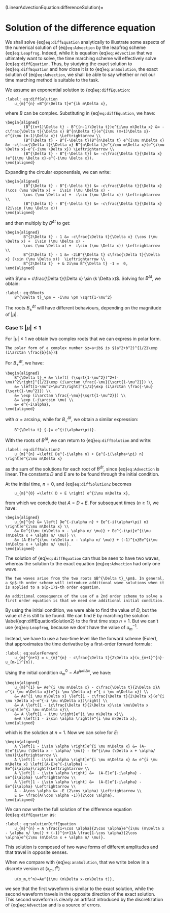 (LinearAdvectionEquation:differenceSolution)=
# Solution of the difference equation

We shall solve {eq}`eq:diffEquation` analytically to illustrate some aspects of the numerical solution of {eq}`eq:Advection` by the leapfrog scheme {eq}`eq:Leapfrog`. Indeed, while it is equation {eq}`eq:Advection` that we ultimately want to solve, the time marching scheme will effectively solve {eq}`eq:diffEquation`. Thus, by studying the exact solution to {eq}`eq:diffEquation` and how close it is to {eq}`eq:anaSolution`, the exact solution of {eq}`eq:Advection`, we shall be able to say whether or not our time marching method is suitable to the task. 

We assume an exponential solution to {eq}`eq:diffEquation`:

```{math}
:label: eq:diffSolution
	u_{m}^{n} =B^{n\Delta t}e^{ik m\Delta x}, 
```

where $B$ can be complex. Substituting in {eq}`eq:diffEquation`, we have:

```{math}
\begin{aligned}
        (B^{(n+1)\Delta t} - B^{(n-1)\Delta t})e^{i\mu m\Delta x} &= -c\frac{\Delta t}{\Delta x} B^{n\Delta t}(e^{i\mu (m+1)\Delta x}-e^{i\mu (m-1)\Delta x}) \Leftrightarrow \\
        (B^{\Delta t} - B^{-\Delta t})B^{n\Delta t} e^{i\mu m\Delta x} &= -c\frac{\Delta t}{\Delta x} B^{n\Delta t}e^{i\mu m\Delta x}(e^{i\mu \Delta x}-e^{-i\mu \Delta x}) \Leftrightarrow \\
        (B^{\Delta t} - B^{-\Delta t}) &= -c\frac{\Delta t}{\Delta x} (e^{i\mu \Delta x}-e^{-i\mu \Delta x}). 
\end{aligned}
```

Expanding the circular exponentials, we can write:

```{math}
\begin{aligned}
        (B^{\Delta t} - B^{-\Delta t}) &= -c\frac{\Delta t}{\Delta x} (\cos (\mu \Delta x) +  i\sin (\mu \Delta x) -
        \cos (\mu \Delta x) +  i\sin (\mu \Delta x)) \Leftrightarrow \\
        (B^{\Delta t} - B^{-\Delta t}) &= -c\frac{\Delta t}{\Delta x} (2i\sin (\mu \Delta x))
\end{aligned}
```

and then multiply by $B^{\Delta t}$ to get:

```{math}
\begin{aligned}
        B^{2\Delta t} - 1 &= -c\frac{\Delta t}{\Delta x} (\cos (\mu \Delta x) +  i\sin (\mu \Delta x) -
        \cos (\mu \Delta x) +  i\sin (\mu \Delta x)) \Leftrightarrow \\
        B^{2\Delta t} - 1 &= -2iB^{\Delta t} c\frac{\Delta t}{\Delta x} (\sin (\mu \Delta x))  \Leftrightarrow \\
        B^{2\Delta t}  + & 2i\mu B^{\Delta t} -1 =  0,
\end{aligned}
```

with $\mu = c\frac{\Delta t}{\Delta x} \sin (k \Delta x)$. Solving for $B^{\Delta t}$, we obtain:

```{math}
:label: eq:BRoots
	B^{\Delta t}_\pm = -i\mu \pm \sqrt{1-\mu^2}
```

The roots $B^{\Delta t}_\pm$ will have different behaviours, depending on the magnitude of $|\mu|$. 

### Case 1: $|\mu| \leq 1$

For $|\mu| \leq 1$ we obtain two complex roots that we can express in polar form.

```{margin} Polar form
The polar form of a complex number $z=a+ib$ is $(a^2+b^2)^{1/2}\exp (i\arctan \frac{b}{a})$ 
```
 For $B^{\Delta t}_+$, we have:

```{math}
\begin{aligned}
	B^{\Delta t}_+ &= \left[ (\sqrt{1-\mu^2})^2+(-\mu)^2\right]^{1/2}\exp (i\arctan \frac{-\mu}{\sqrt{1-\mu^2}}) \\
	&= \left[1-\mu^2+\mu^2\right]^{1/2}\exp (i\arctan \frac{-\mu}{\sqrt{1-\mu^2}}) \\
	&= \exp (i\arctan \frac{-\mu}{\sqrt{1-\mu^2}}) \\
	&= \exp (-i\arcsin \mu) \\
	&= e^{-i\alpha},
\end{aligned}	
```

with $\alpha = \arcsin \mu$, while for $B^{\Delta t}_{-}$, we obtain a similar expression:

```{math}
	B^{\Delta t}_{-}= e^{i(\alpha+\pi)}.
```

With the roots of $B^{\Delta t}$, we can return to {eq}`eq:diffSolution` and write:

```{math}
:label: eq:diffSolution2
	u_{m}^{n} =\left[ De^{-i\alpha n} + Ee^{-i(\alpha+\pi) n} \right]e^{i\mu m\Delta x} 
```

as the sum of the solutions for each root of $B^{\Delta t}$, since {eq}`eq:Advection` is linear. The constants $D$ and $E$ are to be found through the initial condition. 

At the initial time, $n=0$, and {eq}`eq:diffSolution2` becomes

```{math}
	u_{m}^{0} =\left( D + E \right) e^{i\mu m\Delta x},
```

from which we conclude that $A=D+E$. For subsequent times ($n\ge1$), we have:

```{math}
\begin{aligned}
	u_{m}^{n} &= \left[ De^{-i\alpha n} + Ee^{-i(\alpha+\pi) n} \right]e^{i\mu m\Delta x} \\
	&= De^{i\mu (m\Delta x - \alpha n/ \mu)} + Ee^{-i\pi}e^{i\mu (m\Delta x + \alpha n/ \mu)} \\
	&= (A-E)e^{i\mu (m\Delta x - \alpha n/ \mu)} + (-1)^{n}Ee^{i\mu (m\Delta x + \alpha n/ \mu)}.
\end{aligned}
```

The solution of {eq}`eq:diffEquation` can thus be seen to have two waves, whereas the solution to the exact equation {eq}`eq:Advection` had only one wave. 

```{note}
The two waves arise from the two roots $B^{\Delta t}_\pm$. In general, a $p$-th order scheme will introduce additional wave solutions when it is applied to a $(p-1)$-th order equation. 

An additional consequence of the use of a 2nd order scheme to solve a first order equation is that we need one additional initial condition.
```

By using the initial condition, we were able to find the value of $D$, but the value of $E$ is still to be found. We can find $E$ by marching the solution \label{eqn:diffEquationSolution2} to the first time step $n=1$. But we can't use {eq}`eq:Leapfrog`, because we don't have the value of $u^{-1}_m$. 

Instead, we have to use a two-time level like the forward scheme (Euler), that approximates the time derivative by a first-order forward formula:

```{math}
:label: eq:eulerForward
	u_{m}^{n+1} = u_{m}^{n} - c\frac{\Delta t}{2\Delta x}(u_{m+1}^{n}-u_{m-1}^{n}).
```

Using the initial condition $u_{m}^{0}=A e^{i \mu m\Delta x}$, we have:

```{math}
\begin{aligned}
	u_{m}^{1} &= Ae^{i \mu m\Delta x} - c\frac{\Delta t}{2\Delta x}A e^{i \mu m\Delta x}(e^{i \mu \Delta x}-e^{-i \mu m\Delta x}) \\
	&= Ae^{i \mu m\Delta x} \left[1 - c\frac{\Delta t}{2\Delta x}(e^{i \mu \Delta x}-e^{-i \mu m\Delta x})\right] \\
	&= A \left[1 - ic\frac{\Delta t}{2\Delta x}\sin \mu\Delta x \right]e^{i \mu m\Delta x}\\
	&= A \left[1 - i\mu \right]e^{i \mu m\Delta x}\\
	&=A \left[1 - i\sin \alpha \right]e^{i \mu m\Delta x},
\end{aligned}
```

which is the solution at $n=1$. Now we can solve for $E$:

```{math}
\begin{aligned}
	A \left[1 - i\sin \alpha \right]e^{i \mu m\Delta x} &= (A-E)e^{i\mu (\Delta x - \alpha/ \mu)} - Ee^{i\mu (\Delta x + \alpha/ \mu)}\Leftrightarrow \\
	A \left[1 - i\sin \alpha \right]e^{i \mu m\Delta x} &= e^{i \mu m\Delta x} \left[(A-E)e^{-i\alpha} - Ee^{i\alpha}\right]\Leftrightarrow \\
	A \left[1 - i\sin \alpha \right] &=  (A-E)e^{-i\alpha} - Ee^{i\alpha} \Leftrightarrow \\
	A \left[1 - i\sin \alpha \right] &=  (A-E)e^{-i\alpha} - Ee^{i\alpha} \Leftrightarrow \\
	A - A\cos \alpha &= -E (2\cos \alpha) \Leftrightarrow \\
	E &= \frac{A(\cos \alpha -1)}{2\cos \alpha}.
\end{aligned}
```

We can now write the full solution of the difference equation {eq}`eq:diffEquation` as: 

```{math}
:label: eq:solutionDiffEquation
	u_{m}^{n} = A \frac{1+\cos \alpha}{2\cos \alpha}e^{i\mu (m\Delta x - \alpha n/ \mu)} + (-1)^{n+1}A \frac{1-\cos \alpha}{2\cos \alpha}e^{i\mu (m\Delta x + \alpha n/ \mu)}.
```

This solution is composed of two wave forms of different amplitudes and that travel in opposite senses. 

When we compare with {eq}`eq:anaSolution`, that we write below in a discrete version at $(x_m,t^n)$

```{math}
	u(x_m,t^n)=Ae^{i\mu (m\Delta x-cn\Delta t)},
```

we see that the first waveform is similar to the exact solution, while the second waveform travels in the opposite direction of the exact 
solution. This second waveform is clearly an artifact introduced by the discretization of {eq}`eq:Advection` and is a source of errors.

<!-- ### Case 2: $|\mu| \gt 1$ -->